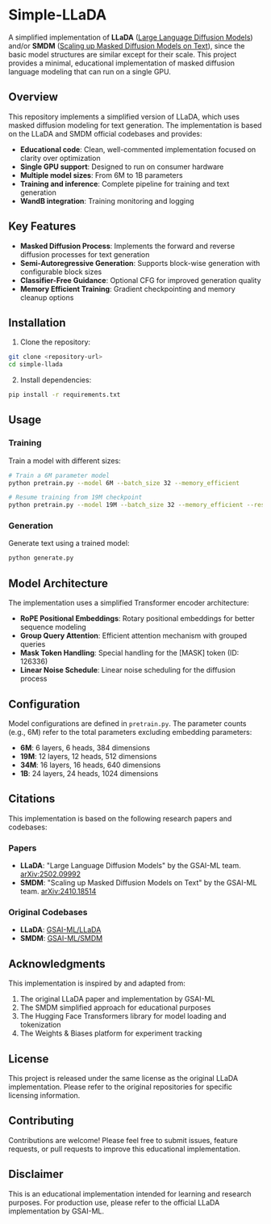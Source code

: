 # Simple-LLaDA

A simplified implementation of **LLaDA** ([Large Language Diffusion Models](https://arxiv.org/abs/2502.09992)) and/or **SMDM** ([Scaling up Masked Diffusion Models on Text](https://arxiv.org/abs/2410.18514)), since the basic model structures are similar except for their scale. This project provides a minimal, educational implementation of masked diffusion language modeling that can run on a single GPU.

## Overview

This repository implements a simplified version of LLaDA, which uses masked diffusion modeling for text generation. The implementation is based on the LLaDA and SMDM official codebases and provides:

- **Educational code**: Clean, well-commented implementation focused on clarity over optimization
- **Single GPU support**: Designed to run on consumer hardware
- **Multiple model sizes**: From 6M to 1B parameters
- **Training and inference**: Complete pipeline for training and text generation
- **WandB integration**: Training monitoring and logging

## Key Features

- **Masked Diffusion Process**: Implements the forward and reverse diffusion processes for text generation
- **Semi-Autoregressive Generation**: Supports block-wise generation with configurable block sizes
- **Classifier-Free Guidance**: Optional CFG for improved generation quality
- **Memory Efficient Training**: Gradient checkpointing and memory cleanup options

## Installation

1. Clone the repository:
```bash
git clone <repository-url>
cd simple-llada
```

2. Install dependencies:
```bash
pip install -r requirements.txt
```

## Usage

### Training

Train a model with different sizes:

```bash
# Train a 6M parameter model
python pretrain.py --model 6M --batch_size 32 --memory_efficient

# Resume training from 19M checkpoint
python pretrain.py --model 19M --batch_size 32 --memory_efficient --resume_from checkpoints/step_0001000.pth
```

### Generation

Generate text using a trained model:

```bash
python generate.py
```

## Model Architecture

The implementation uses a simplified Transformer encoder architecture:

- **RoPE Positional Embeddings**: Rotary positional embeddings for better sequence modeling
- **Group Query Attention**: Efficient attention mechanism with grouped queries
- **Mask Token Handling**: Special handling for the [MASK] token (ID: 126336)
- **Linear Noise Schedule**: Linear noise scheduling for the diffusion process

## Configuration

Model configurations are defined in `pretrain.py`. The parameter counts (e.g., 6M) refer to the total parameters excluding embedding parameters:

- **6M**: 6 layers, 6 heads, 384 dimensions
- **19M**: 12 layers, 12 heads, 512 dimensions  
- **34M**: 16 layers, 16 heads, 640 dimensions
- **1B**: 24 layers, 24 heads, 1024 dimensions


## Citations

This implementation is based on the following research papers and codebases:

### Papers

- **LLaDA**: "Large Language Diffusion Models" by the GSAI-ML team. [arXiv:2502.09992](https://arxiv.org/abs/2502.09992)
- **SMDM**: "Scaling up Masked Diffusion Models on Text" by the GSAI-ML team. [arXiv:2410.18514](https://arxiv.org/abs/2410.18514)

### Original Codebases

- **LLaDA**: [GSAI-ML/LLaDA](https://github.com/GSAI-ML/LLaDA)
- **SMDM**: [GSAI-ML/SMDM](https://github.com/GSAI-ML/SMDM)

## Acknowledgments

This implementation is inspired by and adapted from:

1. The original LLaDA paper and implementation by GSAI-ML
2. The SMDM simplified approach for educational purposes
3. The Hugging Face Transformers library for model loading and tokenization
4. The Weights & Biases platform for experiment tracking

## License

This project is released under the same license as the original LLaDA implementation. Please refer to the original repositories for specific licensing information.

## Contributing

Contributions are welcome! Please feel free to submit issues, feature requests, or pull requests to improve this educational implementation.

## Disclaimer

This is an educational implementation intended for learning and research purposes. For production use, please refer to the official LLaDA implementation by GSAI-ML. 
